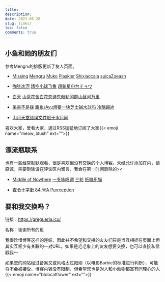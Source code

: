 ```yaml
---
title: 
description:
date: 2021-06-28
slug: links/
toc: false
comments: true
---
```


<style>
.post-meta {
  display: none;
}
.post div[style] {
  display: none;
}

.content li::marker {
  content: "♡   ";
  color: var(--primary-alt);
}

a.link--external::after {
    content: " | ";
    padding: 0 0.1em; /* 调整间距大小 */
}
a.link--external:last-child::after {
    content: none;
}

</style>

## 小鱼和她的朋友们

参考Mengru的排版更新了友人页面。

- [Missing](https://hugo-missingid.vercel.app/) 
[Mengru](https://mengru.space/) [Muko](https://main.iceco.icu/) [Plaskier](https://blog.plaskier.ga/)
[Shixiaocaia](https://shixiaocaia.fun) [suica](https://suicablog.cobaltkiss.blue)[Zoeash](https://writee.org/zoeash/)

- [咖啡冰河](https://blog.mysto.cyou)
[晴空](https://www.summeringway.icu/)[小球飞鱼](https://mantyke.icu/)
[超新星电台](https://supernovaradio.live/)[チョウ](https://changingmoments.one/)

- [白天](https://luoshui.icu/)
[山茶花舍](https://irithys.com/)[白花恋诗](https://trails-of-isara.vercel.app/)[东俄勒冈群山](https://houdini.eu.org/)[昼河万里](https://tothemoonriver.icu/)

- [呆呆不是槑](http://graugris.icu/)
[甜鱼/Ayu](https://ayu.land)[想要一块芝士碱水球吗](https://sunnkynews.icu/)
[冷酷蹦迪](https://www.hezicola.com/)

- [山月](https://sanguok.com/)[天堂错误文件](https://naturaleki.one/)[眠于水月间](https://sleepymoon.cyou)

喜欢大家，爱看大家，通过RSS猛猛地订阅了大家{{< emoji name="meow_blush" ext="">}}

## 漂流瓶联系

也有一些经常默默观看、很是喜欢但没有交换的个人博客。未经允许添加在内，请原谅，需要删除请在评论区内留言，我会在第一时间删除的><

- [Middle of Nowhere](https://notes.midofnowhere.link/) [一支咏叹调](https://turquoise.one/) [三轮](https://sanlun.bike/) [纸糖织猫](https://brsu.me/)

- [查令十字街 84 号](https://www.javis.me/)[A Purrception](https://tortie.me/)



## 要和我交换吗？

链接：https://gregueria.icu/

名称：谢谢所有的鱼

我很珍惜博客这样的连结，因此并不希望和交换的友友们只是当互相挂在页面上但其实互相少有关联的一对URL，如果是毛毛象上的友友想要交换，也可以直接私信戳我～

如果您的网站经过备案又或风格太过阳刚（以电影Barbie的标准进行判断），可能将不会被接受。博客内容没有限制，但希望您也是对人和小动物都富有同理心的人{{< emoji name="blobcatflower" ext="">}}